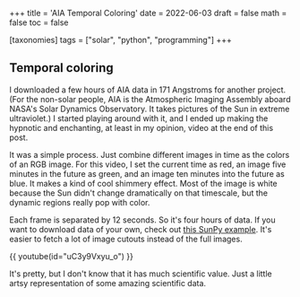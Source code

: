 +++
title = 'AIA Temporal Coloring'
date = 2022-06-03
draft = false
math = false
toc = false

[taxonomies]
tags = ["solar", "python", "programming"]
+++


## Temporal coloring

I downloaded a few hours of AIA data in 171 Angstroms for another project.
(For the non-solar people, AIA is the Atmospheric Imaging Assembly
  aboard NASA's Solar Dynamics Observatory. It takes pictures of the Sun in
  extreme ultraviolet.) I started playing around with it, and I ended up making
  the hypnotic and enchanting, at least in my opinion, video at the end of this
  post.

It was a simple process. Just combine different images in time as the colors of
an RGB image. For this video, I set the current time as red, an image five minutes
in the future as green, and an image ten minutes into the future as blue. It
makes a kind of cool shimmery effect. Most of the image is white because the
Sun didn't change dramatically on that timescale, but the dynamic regions
really pop with color.  

Each frame is separated by 12 seconds. So it's four hours of data. If you want
to download data of your own, check out [this SunPy example](https://docs.sunpy.org/en/stable/generated/gallery/acquiring_data/downloading_cutouts.html#sphx-glr-generated-gallery-acquiring-data-downloading-cutouts-py). It's easier to fetch a lot of
image cutouts instead of the full images.


{{ youtube(id="uC3y9Vxyu_o") }}

It's pretty, but I don't know that it has much scientific value. Just a little
artsy representation of some amazing scientific data.
